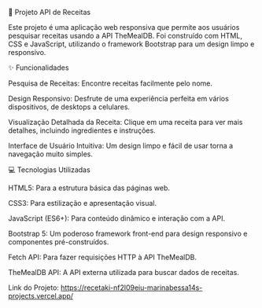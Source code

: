 🍲 Projeto API de Receitas

Este projeto é uma aplicação web responsiva que permite aos usuários pesquisar receitas usando a API TheMealDB. Foi construído com HTML, CSS e JavaScript, utilizando o framework Bootstrap para um design limpo e responsivo.

✨ Funcionalidades

Pesquisa de Receitas: Encontre receitas facilmente pelo nome.

Design Responsivo: Desfrute de uma experiência perfeita em vários dispositivos, de desktops a celulares.

Visualização Detalhada da Receita: Clique em uma receita para ver mais detalhes, incluindo ingredientes e instruções.

Interface de Usuário Intuitiva: Um design limpo e fácil de usar torna a navegação muito simples.

💻 Tecnologias Utilizadas

HTML5: Para a estrutura básica das páginas web.

CSS3: Para estilização e apresentação visual.

JavaScript (ES6+): Para conteúdo dinâmico e interação com a API.

Bootstrap 5: Um poderoso framework front-end para design responsivo e componentes pré-construídos.

Fetch API: Para fazer requisições HTTP à API TheMealDB.

TheMealDB API: A API externa utilizada para buscar dados de receitas.

Link do Projeto: https://recetaki-nf2l09eiu-marinabessa14s-projects.vercel.app/
